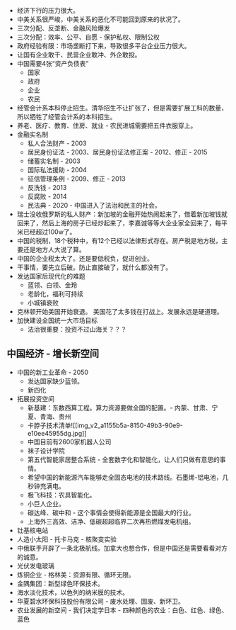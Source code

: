 - 经济下行的压力很大。
- 中美关系很严峻，中美关系的恶化不可能回到原来的状况了。
- 三次分配、反垄断、金融风险爆发
- 三次分配：效率、公平、自愿  - 保护私权、限制公权
- 政府经验有限：市场垄断打下来，导致很多平台企业压力很大。
- 让国有企业敢干、民营企业敢冲、外企敢投。
- 中国需要4张“资产负债表”
	- 国家
	- 政府
	- 企业
	- 农民
- 经管会计系本科停止招生。清华招生不让扩张了，但是需要扩展工科的数量，所以牺牲了经管会计系的本科招生。
- 养老、医疗、教育、住房、就业 - 农民进城需要把五件衣服穿上。
- 金融实名制
	- 私人合法财产 - 2003
	- 居民身份证法 - 2003、居民身份证法修正案 - 2012、修正 - 2015
	- 储蓄实名制 - 2003
	- 国际私法援助 - 2004
	- 征信管理条例 - 2009、修正 - 2013
	- 反洗钱 - 2013
	- 反腐败 - 2014
	- 民法典 - 2020 - 中国进入了法治和民主的社会。
- 瑞士没收俄罗斯的私人财产：新加坡的金融开始热闹起来了，借着新加坡钱就回来了，然后上海的房子已经炒起来了，李嘉诚等等大企业家全回来了，每平米已经超过100w了。
- 中国的税制，18个税种中，有12个已经以法律形式存在。房产税是地方税，主要还是地方人大说了算。
- 中国的企业税太大了。还是要低税负，促进创业。
- 干事情，要先立后破。防止直接破了，就什么都没有了。
- 发达国家后现代化的难题
	- 蓝领、白领、金玲
	- 老龄化，福利可持续
	- 小城镇衰败
- 克林顿开始美国开始衰退。 美国花了太多钱在打战上。发展永远是硬道理。
- 加快建设全国统一大市场目标
	- 法治很重要：投资不过山海关？？？
## 中国经济 - 增长新空间
- 中国的新工业革命 - 2050
	- 发达国家缺少蓝领。
	- 新四化
- 拓展投资空间
	- 新基建：东数西算工程。算力资源要做全国的配置。- 内蒙、甘肃、宁夏、青海、贵州
	- 卡脖子技术清单![[img_v2_a1155b5a-8150-49b3-90e9-e10ee45955dg.jpg]]
	- 中国目前有2600家机器人公司
	- 袜子设计学院
	- 第五代智能家居整合系统 - 全套数字化和智能化，让人们只做有意思的事情。
	- 希望中国的新能源汽车能够走全固态电池的技术路线。石墨烯-铝电池，几秒钟充满电。
	- 极飞科技：农具智能化。
	- 小巨人企业。
	- 碳达峰、碳中和 - 这个事情会使得新能源是全国最大的行业。
	- 上海外三高效、洁净、低碳超超临界二次再热燃煤发电机组。
- 钍基核电站
- 人造小太阳 - 托卡马克 - 核聚变实验
- 中俄联手开辟了一条北极航线。加拿大也想合作，但是中国还是需要看看对方的诚意。
- 光伏发电玻璃
- 炼铜企业 - 格林美：资源有限、循环无限。
- 金隅集团：新型绿色环保技术。
- 海水淡化技术，以色列的纳米膜的技术。
- 华夏碧水环保科技股份有限公司 - 废水处理、固废、新环卫。
- 农业发展的新空间 - 我们决定学日本 - 四种颜色的农业：白色、红色、绿色、蓝色